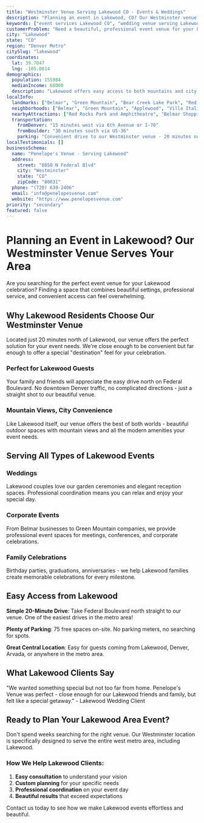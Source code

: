 ```yaml
---
title: "Westminster Venue Serving Lakewood CO - Events & Weddings"
description: "Planning an event in Lakewood, CO? Our Westminster venue serves Lakewood area clients with stunning spaces, professional coordination, and convenient access."
keywords: ["event services Lakewood CO", "wedding venue serving Lakewood", "Westminster venue Lakewood clients", "private party Lakewood Colorado", "corporate events Lakewood area"]
customerProblem: "Need a beautiful, professional event venue for your Lakewood celebration?"
city: "Lakewood"
state: "CO"
region: "Denver Metro"
citySlug: "lakewood"
coordinates:
  lat: 39.7047
  lng: -105.0814
demographics:
  population: 155984
  medianIncome: 68000
  description: "Lakewood offers easy access to both mountains and city, making it ideal for celebrations that bring people together."
localInfo:
  landmarks: ["Belmar", "Green Mountain", "Bear Creek Lake Park", "Red Rocks Community College"]
  neighborhoods: ["Belmar", "Green Mountain", "Applewood", "Villa Italia"]
  nearbyAttractions: ["Red Rocks Park and Amphitheatre", "Belmar Shopping District", "William Frederick Hayden Park", "Crown Hill Park"]
  transportation:
    fromDenver: "15 minutes west via 6th Avenue or I-70"
    fromBoulder: "30 minutes south via US-36"
    parking: "Convenient drive to our Westminster venue - 20 minutes north"
localTestimonials: []
businessSchema:
  name: "Penelope's Venue - Serving Lakewood"
  address:
    street: "8050 N Federal Blvd"
    city: "Westminster"
    state: "CO"
    zipCode: "80031"
  phone: "(720) 639-2406"
  email: "info@penelopesvenue.com"
  website: "https://www.penelopesvenue.com"
priority: "secondary"
featured: false
---
```


# Planning an Event in Lakewood? Our Westminster Venue Serves Your Area

Are you searching for the perfect event venue for your Lakewood celebration? Finding a space that combines beautiful settings, professional service, and convenient access can feel overwhelming.

## Why Lakewood Residents Choose Our Westminster Venue

Located just 20 minutes north of Lakewood, our venue offers the perfect solution for your event needs. We're close enough to be convenient but far enough to offer a special "destination" feel for your celebration.

### Perfect for Lakewood Guests
Your family and friends will appreciate the easy drive north on Federal Boulevard. No downtown Denver traffic, no complicated directions - just a straight shot to our beautiful venue.

### Mountain Views, City Convenience
Like Lakewood itself, our venue offers the best of both worlds - beautiful outdoor spaces with mountain views and all the modern amenities your event needs.

## Serving All Types of Lakewood Events

### Weddings
Lakewood couples love our garden ceremonies and elegant reception spaces. Professional coordination means you can relax and enjoy your special day.

### Corporate Events  
From Belmar businesses to Green Mountain companies, we provide professional event spaces for meetings, conferences, and corporate celebrations.

### Family Celebrations
Birthday parties, graduations, anniversaries - we help Lakewood families create memorable celebrations for every milestone.

## Easy Access from Lakewood

**Simple 20-Minute Drive**: Take Federal Boulevard north straight to our venue. One of the easiest drives in the metro area!

**Plenty of Parking**: 75 free spaces on-site. No parking meters, no searching for spots.

**Great Central Location**: Easy for guests coming from Lakewood, Denver, Arvada, or anywhere in the metro area.

## What Lakewood Clients Say

"We wanted something special but not too far from home. Penelope's Venue was perfect - close enough for our Lakewood friends and family, but felt like a special getaway." - Lakewood Wedding Client

## Ready to Plan Your Lakewood Area Event?

Don't spend weeks searching for the right venue. Our Westminster location is specifically designed to serve the entire west metro area, including Lakewood.

### How We Help Lakewood Clients:
1. **Easy consultation** to understand your vision
2. **Custom planning** for your specific needs
3. **Professional coordination** on your event day
4. **Beautiful results** that exceed expectations

Contact us today to see how we make Lakewood events effortless and beautiful.